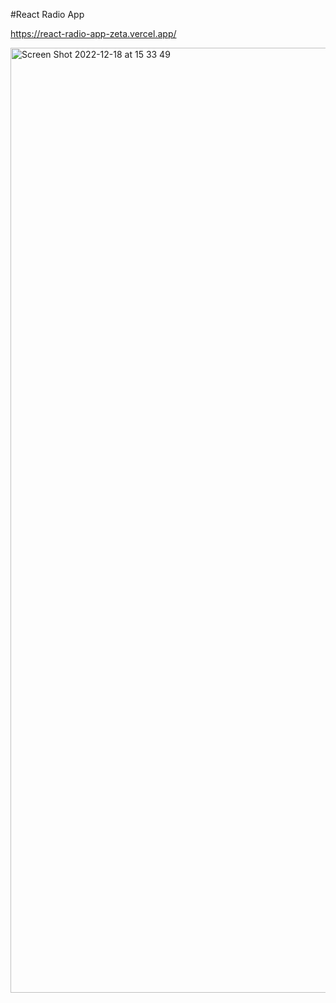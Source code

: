 #React Radio App

https://react-radio-app-zeta.vercel.app/

<img width="1512" alt="Screen Shot 2022-12-18 at 15 33 49" src="https://user-images.githubusercontent.com/82292818/208325324-53b3e9b4-590a-4e46-ab1b-967266f780e2.png">

